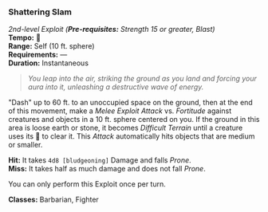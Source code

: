 ### Shattering Slam
*2nd-level Exploit (**Pre-requisites:** Strength 15 or greater, Blast)*  
**Tempo:** 🔺  
**Range:** Self (10 ft. sphere)  
**Requirements:** —  
**Duration:** Instantaneous  

> *You leap into the air, striking the ground as you land and forcing your aura into it, unleashing a destructive wave of energy.*

"Dash" up to 60 ft. to an unoccupied space on the ground, then at the end of this movement, make a *Melee Exploit Attack* vs. *Fortitude* against creatures and objects in a 10 ft. sphere centered on you. If the ground in this area is loose earth or stone, it becomes *Difficult Terrain* until a creature uses its 🔷 to clear it. This *Attack* automatically hits objects that are medium or smaller.

**Hit:** It takes `4d8 [bludgeoning]` Damage and falls *Prone*.  
**Miss:** It takes half as much damage and does not fall *Prone*.  

You can only perform this Exploit once per turn.

**Classes:** Barbarian, Fighter
